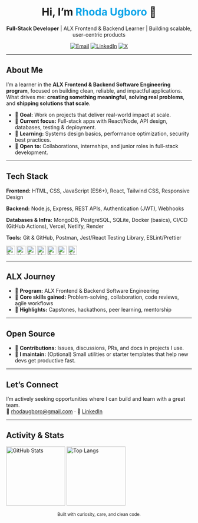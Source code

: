 <!-- HEADER / HERO -->
<div align="center">
  <h1>Hi, I’m <span style="color:#0ea5e9;">Rhoda Ugboro</span> 👋</h1>
  <p><strong>Full-Stack Developer</strong> | ALX Frontend & Backend Learner | Building scalable, user-centric products</p>

  <!-- Quick badges -->
  <p>
    <a href="mailto:rhodaugboro@gmail.com"><img alt="Email" src="https://img.shields.io/badge/Email-Contact-informational"></a>
    <a href="https://www.linkedin.com/in/rhodaugboro/"><img alt="LinkedIn" src="https://img.shields.io/badge/LinkedIn-Connect-blue"></a>
    <a href="https://x.com/darkpearlzz"><img alt="X" src="https://img.shields.io/badge/Twitter-@darkpearlzz-1DA1F2"></a>
  </p>
</div>

---

<!-- ABOUT -->
<h2>About Me</h2>

I’m a learner in the <strong>ALX Frontend & Backend Software Engineering program</strong>, focused on building clean, reliable, and impactful applications.  
What drives me: <strong>creating something meaningful</strong>, <strong>solving real problems</strong>, and <strong>shipping solutions that scale</strong>.

- 🎯 <strong>Goal:</strong> Work on projects that deliver real-world impact at scale.  
- 🔭 <strong>Current focus:</strong> Full-stack apps with React/Node, API design, databases, testing & deployment.  
- 🌱 <strong>Learning:</strong> Systems design basics, performance optimization, security best practices.  
- 🤝 <strong>Open to:</strong> Collaborations, internships, and junior roles in full-stack development.

---

<!-- SKILLS / STACK -->
<h2>Tech Stack</h2>

<!-- Frontend -->
<strong>Frontend:</strong> HTML, CSS, JavaScript (ES6+), React, Tailwind CSS, Responsive Design  
<!-- Backend -->
<strong>Backend:</strong> Node.js, Express, REST APIs, Authentication (JWT), Webhooks  
<!-- DB/Infra -->
<strong>Databases & Infra:</strong> MongoDB, PostgreSQL, SQLite, Docker (basics), CI/CD (GitHub Actions), Vercel, Netlify, Render  
<!-- Tools -->
<strong>Tools:</strong> Git & GitHub, Postman, Jest/React Testing Library, ESLint/Prettier

<!-- (Optional) Icon row -->
<p>
  <img alt="React" height="24" src="https://cdn.simpleicons.org/react" />
  <img alt="Node.js" height="24" src="https://cdn.simpleicons.org/nodedotjs" />
  <img alt="Express" height="24" src="https://cdn.simpleicons.org/express" />
  <img alt="MongoDB" height="24" src="https://cdn.simpleicons.org/mongodb" />
  <img alt="PostgreSQL" height="24" src="https://cdn.simpleicons.org/postgresql" />
  <img alt="Docker" height="24" src="https://cdn.simpleicons.org/docker" />
  <img alt="GitHub" height="24" src="https://cdn.simpleicons.org/github" />
</p>

---

<!-- ALX JOURNEY -->
<h2>ALX Journey</h2>

- 📘 <strong>Program:</strong> ALX Frontend & Backend Software Engineering  
- 🧩 <strong>Core skills gained:</strong> Problem-solving, collaboration, code reviews, agile workflows  
- 🚀 <strong>Highlights:</strong> Capstones, hackathons, peer learning, mentorship

---

<!-- OPEN SOURCE -->
<h2>Open Source</h2>

- 🧰 <strong>Contributions:</strong> Issues, discussions, PRs, and docs in projects I use.  
- 🎁 <strong>I maintain:</strong> (Optional) Small utilities or starter templates that help new devs get productive fast.

---

<!-- CONTACT / CTA -->
<h2>Let’s Connect</h2>

I’m actively seeking opportunities where I can build and learn with a great team.  
💌 <a href="mailto:rhodaugboro@gmail.com">rhodaugboro@gmail.com</a> · 💼 <a href="https://www.linkedin.com/in/rhodaugboro/">LinkedIn</a>

---

<!-- STATS (optional; these rely on third-party services) -->
<h2>Activity & Stats</h2>

<p>
  <img height="160" alt="GitHub Stats" src="https://github-readme-stats.vercel.app/api?username=your-username&show_icons=true&hide_title=true" />
  <img height="160" alt="Top Langs" src="https://github-readme-stats.vercel.app/api/top-langs/?username=your-username&layout=compact" />
</p>

<!-- FOOTER NOTE -->
<p align="center"><sub>Built with curiosity, care, and clean code.</sub></p>
